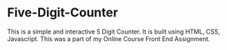 # Five-Digit-Counter
This is a simple and interactive 5 Digit Counter. It is built using HTML, CSS, Javascript. This was a part of my Online Course Front End Assignment.
